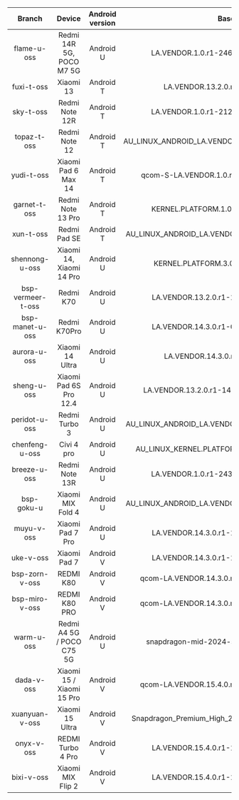 | Branch | Device | Android version | Base tag | Link |
| :-: | :-: | :-: | :-: | :-: |
| flame-u-oss | Redmi 14R 5G, POCO M7 5G | Android U | LA.VENDOR.1.0.r1-24600-WAIPIO.QSSI14.0-1 | [flame-u-oss](https://github.com/MiCode/vendor_qcom_opensource_camera-kernel/tree/flame-u-oss) |
| fuxi-t-oss | Xiaomi 13 | Android T | LA.VENDOR.13.2.0.r1-07300-KAILUA.0 |[fuxi-t-oss](https://github.com/MiCode/vendor_qcom_opensource_camera-kernel/tree/fuxi-t-oss) |
| sky-t-oss | Redmi Note 12R | Android T | LA.VENDOR.1.0.r1-21200-WAIPIO.QSSI13.0-1 | [sky-t-oss](https://github.com/MiCode/vendor_qcom_opensource_camera-kernel/tree/sky-t-oss) |
| topaz-t-oss | Redmi Note 12 | Android T | AU_LINUX_ANDROID_LA.VENDOR.13.2.1.R1.11.00.00.1008.048 |[topaz-t-oss](https://github.com/MiCode/vendor_qcom_opensource_camera-kernel/tree/topaz-t-oss) |
| yudi-t-oss | Xiaomi Pad 6 Max 14 | Android T | qcom-S-LA.VENDOR.1.0.r1-21800-r2.0.r1_00047.0 | [yudi-t-oss](https://github.com/MiCode/vendor_qcom_opensource_camera-kernel/tree/yudi-t-oss) |
| garnet-t-oss | Redmi Note 13 Pro | Android T | KERNEL.PLATFORM.1.0.r1-15100-kernel.0-1* |[garnet-t-oss](https://github.com/MiCode/vendor_qcom_opensource_camera-kernel/tree/garnet-t-oss) |
| xun-t-oss | Redmi Pad SE | Android T | AU_LINUX_ANDROID_LA.VENDOR.13.2.1.R1.11.00.00.587.064 |[xun-t-oss](https://github.com/MiCode/vendor_qcom_opensource_camera-kernel/tree/xun-t-oss) |
| shennong-u-oss | Xiaomi 14, Xiaomi 14 Pro | Android U | KERNEL.PLATFORM.3.0.r1-03200-kernel.0-1 |[shennong-u-oss](https://github.com/MiCode/vendor_qcom_opensource_camera-kernel/tree/shennong-u-oss) |
| bsp-vermeer-t-oss | Redmi K70 | Android U | LA.VENDOR.13.2.0.r1-14800-r1.0.r1_00043.0 |[bsp-vermeer-t-oss](https://github.com/MiCode/vendor_qcom_opensource_camera-kernel/tree/bsp-vermeer-t-oss) |
| bsp-manet-u-oss | Redmi K70Pro | Android U | LA.VENDOR.14.3.0.r1-04800-r1.0.r1_00016.0 |[bsp-manet-u-oss](https://github.com/MiCode/vendor_qcom_opensource_camera-kernel/tree/bsp-manet-u-oss) |
| aurora-u-oss | Xiaomi 14 Ultra| Android U | LA.VENDOR.14.3.0.r1-06800-lanai.0-1 |[aurora-u-oss](https://github.com/MiCode/vendor_qcom_opensource_camera-kernel/tree/aurora-u-oss) |
| sheng-u-oss | Xiaomi Pad 6S Pro 12.4 | Android U | LA.VENDOR.13.2.0.r1-14800-KAILUA.0-1.36233.3 |[sheng-u-oss](https://github.com/MiCode/vendor_qcom_opensource_camera-kernel/tree/sheng-u-oss) |
| peridot-u-oss | Redmi Turbo 3 | Android U | AU_LINUX_ANDROID_LA.VENDOR.14.3.0.R1.00.00.00.000.092 |[peridot-u-oss](https://github.com/MiCode/vendor_qcom_opensource_camera-kernel/tree/peridot-u-oss) |
| chenfeng-u-oss | Civi 4 pro | Android U | AU_LINUX_KERNEL.PLATFORM.3.0.R1.00.00.00.017.065 |[chenfeng-u-oss](https://github.com/MiCode/vendor_qcom_opensource_camera-kernel/tree/chenfeng-u-oss) |
| breeze-u-oss | Redmi Note 13R | Android U | LA.VENDOR.1.0.r1-24300-WAIPIO.QSSI14.0-1 |[breeze-u-oss](https://github.com/MiCode/vendor_qcom_opensource_camera-kernel/tree/breeze-u-oss) |
| bsp-goku-u | Xiaomi MIX Fold 4 | Android U | AU_LINUX_ANDROID_LA.VENDOR.14.3.0.R1.00.00.00.000.093 |[bsp-goku-u](https://github.com/MiCode/vendor_qcom_opensource_camera-kernel/tree/bsp-goku-u-test) |
| muyu-v-oss | Xiaomi Pad 7 Pro | Android U | LA.VENDOR.14.3.0.r1-14500-r1.0.r1_00042.0 |[muyu-v-oss](https://github.com/MiCode/vendor_qcom_opensource_camera-kernel/tree/muyu-v-oss) |
| uke-v-oss | Xiaomi Pad 7 | Android V | LA.VENDOR.14.3.0.r1-14500-r1.0.r1_00042.0 |[uke-v-oss](https://github.com/MiCode/vendor_qcom_opensource_camera-kernel/tree/uke-v-oss) |
| bsp-zorn-v-oss | REDMI K80  | Android V | qcom-LA.VENDOR.14.3.0.r1-14500-r1.0.r1_00042.0 |[bsp-zorn-v-oss](https://github.com/MiCode/vendor_qcom_opensource_camera-kernel/tree/bsp-zorn-v-oss) |
| bsp-miro-v-oss | REDMI K80 PRO | Android V | qcom-LA.VENDOR.14.3.0.r1-14500-r1.0.r1_00042.0 |[bsp-miro-v-oss](https://github.com/MiCode/vendor_qcom_opensource_camera-kernel/tree/bsp-miro-v-oss) |
| warm-u-oss | Redmi A4 5G / POCO C75 5G | Android U | snapdragon-mid-2024-spf-1-0_r1.0.r1_00006.0 |[warm-u-oss](https://github.com/MiCode/vendor_qcom_opensource_camera-kernel/tree/warm-u-oss) |
| dada-v-oss | Xiaomi 15 / Xiaomi 15 Pro | Android V | qcom-LA.VENDOR.15.4.0.r1-08900-r1.0.r1_00022.1 |[dada-v-oss](https://github.com/MiCode/vendor_qcom_opensource_camera-kernel/tree/dada-v-oss) |
| xuanyuan-v-oss | Xiaomi 15 Ultra | Android V | Snapdragon_Premium_High_2024.SPF.1.0_r1.0.r1_00021.0 |[xuanyuan-v-oss](https://github.com/MiCode/vendor_qcom_opensource_camera-kernel/tree/xuanyuan-v-oss) |
| onyx-v-oss | REDMI Turbo 4 Pro | Android V | LA.VENDOR.15.4.0.r1-15000-r1.0.r1_00044.1 |[onyx-v-oss](https://github.com/MiCode/vendor_qcom_opensource_camera-kernel/tree/onyx-v-oss) |
| bixi-v-oss | Xiaomi MIX Flip 2 | Android V | LA.VENDOR.15.4.0.r1-10100-r1.0.r1_00025.1 |[bixi-v-oss](https://github.com/MiCode/vendor_qcom_opensource_camera-kernel/tree/bixi-v-oss) |
